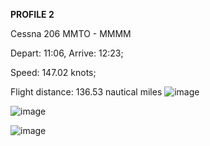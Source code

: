 **PROFILE 2**

Cessna 206 MMTO - MMMM

Depart: 11:06, Arrive: 12:23;

Speed: 147.02 knots;

Flight distance: 136.53 nautical miles
![image](https://github.com/user-attachments/assets/1292bd26-d396-4e4d-a41f-c8cc823e709e)

![image](https://github.com/user-attachments/assets/effd70aa-52e2-4735-89c8-7c24a21b2acf)

![image](https://github.com/user-attachments/assets/7c43705d-ba6d-4421-b93b-db399dc2dac9)
